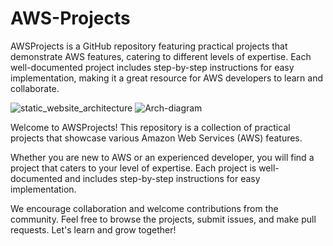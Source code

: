 # AWS-Projects
AWSProjects is a GitHub repository featuring practical projects that demonstrate AWS features, catering to different levels of expertise. Each well-documented project includes step-by-step instructions for easy implementation, making it a great resource for AWS developers to learn and collaborate.




![static_website_architecture](https://user-images.githubusercontent.com/128338058/227731693-ce47e727-647f-417a-97c4-8396213657e8.png)
![Arch-diagram](https://user-images.githubusercontent.com/128338058/227731822-7e7c03de-a3dd-4fe3-87cc-214beb9a2ceb.jpg)


Welcome to AWSProjects! This repository is a collection of practical projects that showcase various Amazon Web Services (AWS) features. 

Whether you are new to AWS or an experienced developer, you will find a project that caters to your level of expertise. 
Each project is well-documented and includes step-by-step instructions for easy implementation. 

We encourage collaboration and welcome contributions from the community. Feel free to browse the projects, submit issues, and make pull requests. Let's learn and grow together!





